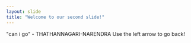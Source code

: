 ```yaml
---
layout: slide
title: "Welcome to our second slide!"
---
```

"can i go" - THATHANNAGARI-NARENDRA
Use the left arrow to go back!
